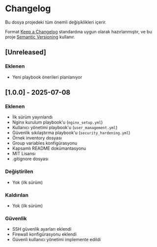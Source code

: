 # Changelog

Bu dosya projedeki tüm önemli değişiklikleri içerir.

Format [Keep a Changelog](https://keepachangelog.com/en/1.0.0/) standardına uygun olarak hazırlanmıştır,
ve bu proje [Semantic Versioning](https://semver.org/spec/v2.0.0.html) kullanır.

## [Unreleased]

### Eklenen
- Yeni playbook önerileri planlanıyor

## [1.0.0] - 2025-07-08

### Eklenen
- İlk sürüm yayınlandı
- Nginx kurulum playbook'u (`nginx_setup.yml`)
- Kullanıcı yönetimi playbook'u (`user_management.yml`)
- Güvenlik sıkılaştırma playbook'u (`security_hardening.yml`)
- Örnek inventory dosyası
- Group variables konfigürasyonu
- Kapsamlı README dokümantasyonu
- MIT Lisansı
- .gitignore dosyası

### Değiştirilen
- Yok (ilk sürüm)

### Kaldırılan
- Yok (ilk sürüm)

### Güvenlik
- SSH güvenlik ayarları eklendi
- Firewall konfigürasyonu eklendi
- Güvenli kullanıcı yönetimi implemente edildi
